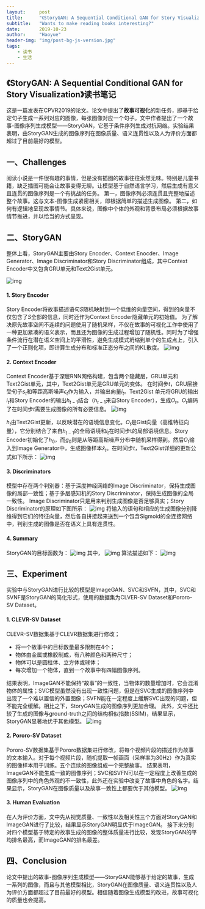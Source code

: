 ```yaml
---
layout:     post
title:      "《StoryGAN: A Sequential Conditional GAN for Story Visualization》读书笔记"
subtitle:   "Wants to make reading books interesting?"
date:       2019-10-23
author:     "Haoyue"
header-img: "img/post-bg-js-version.jpg"
tags:
    - 读书
    - 生活
---
```

## 《StoryGAN: A Sequential Conditional GAN for Story Visualization》读书笔记

这是一篇发表在CPVR2019的论文。论文中提出了**故事可视化**的新任务，即基于给定句子生成一系列对应的图像，每张图像对应一个句子。文中作者提出了一个故事-图像序列生成模型——StoryGAN，它基于条件序列生成对抗网络。实验结果表明，由StoryGAN生成的图像序列在图像质量、语义连贯性以及人为评价方面都超过了目前最好的模型。

## 一、Challenges
阅读小说是一件很有趣的事情，但是没有插图的故事往往索然无味。特别是儿童书籍，缺乏插图可能会让故事变得无聊。让模型基于自然语言学习，然后生成有意义且连贯的图像序列是一个有挑战的任务。
第一，图像序列必须连贯且完整地描述整个故事。这与文本-图像生成紧密相关，即根据简单的描述生成图像。
第二，如何有逻辑地呈现故事情节。具体来说，图像中个体的外观和背景布局必须根据故事情节推进，并以恰当的方式呈现。

## 二、StoryGAN
整体上看，StoryGAN主要由Story Encoder、Context Enocder、Image Generator、Image Discriminator和Story Discriminator组成，其中Context Encoder中又包含GRU单元和Text2Gist单元。

![img](https://github.com/sunshinemingo/sunshinemingo.github.io/raw/master/img/image_md/image_17.png)

#### 1. Story Encoder
Story Encoder将故事描述语句$S$随机映射到一个低维的向量空间，得到的向量不仅包含了$S$全部的信息，同时还作为Context Encoder隐藏单元的初始值。
为了解决原先故事空间不连续的问题使用了随机采样，不仅在故事的可视化工作中使用了一种更加紧凑的语义表示，而且还为图像的生成过程增加了随机性。同时为了增强条件流行在潜在语义空间上的平滑性，避免生成模式坍缩到单个的生成点上，引入了一个正则化项，即计算生成分布和标准正态分布之间的KL散度。
![img](https://github.com/sunshinemingo/sunshinemingo.github.io/raw/master/img/image_md/image_18.png)

#### 2. Context Encoder
Context Encoder基于深层RNN网络构建，包含两个隐藏层，GRU单元和Text2Gist单元，其中，Text2Gist单元是GRU单元的变体。
在时间步$t$，GRU层接受句子$s_t$和等距高斯噪声$\epsilon_t$作为输入，并输出向量$i_t$。Text2Gist 单元将GRU的输出$i_t$和Story Encoder的输出$h_{t-1}$结合（$h_{t-1}$来自Story Encoder），生成$O_t$。$O_t$编码了在时间步$t$需要生成图像的所有必要信息。
![img](https://github.com/sunshinemingo/sunshinemingo.github.io/raw/master/img/image_md/image_19.png)

$h_t$由Text2Gist更新，以反映潜在的语境信息变化。$O_t$是Gist向量（高维特征向量），它分别结合了来自$h_{t-1}$的全局语境和$i_t$在时间步t的局部语境信息。Story Encoder初始化了$h_0$，而$g_0$则是从等距高斯噪声分布中随机采样得到。然后$O_t$输入到Image Generator中，生成图像样本${\hat{x}}_t$。在时间步$t$，Text2Gist详细的更新公式如下所示：
![img](https://github.com/sunshinemingo/sunshinemingo.github.io/raw/master/img/image_md/image_20.png)

#### 3. Discriminators
模型中存在两个判别器：基于深度神经网络的Image Discriminator，保持生成图像的局部一致性；基于多层感知机的Story Discriminator，保持生成图像的全局一致性。
Image Discriminator只是用来判别生成图像是否足够真实；Story Discriminator的原理如下图所示：
![img](https://github.com/sunshinemingo/sunshinemingo.github.io/raw/master/img/image_md/image_21.png)
将输入的语句和相应的生成图像分别降维得到它们的特征向量，然后各自拼接起来送到一个包含Sigmoid的全连接网络中，判别生成的图像是否在语义上具有连贯性。

#### 4. Summary
StoryGAN的目标函数为：
![img](https://github.com/sunshinemingo/sunshinemingo.github.io/raw/master/img/image_md/image_22.png)
其中，
![img](https://github.com/sunshinemingo/sunshinemingo.github.io/raw/master/img/image_md/image_23.png)
算法描述如下：
![img](https://github.com/sunshinemingo/sunshinemingo.github.io/raw/master/img/image_md/image_24.png)

## 三、Experiment
实验中与StoryGAN进行比较的模型是ImageGAN、SVC和SVFN，其中，SVC和SVNF是StoryGAN的简化形式，使用的数据集为CLVER-SV Dataset和Pororo-SV Dataset。
#### 1. CLEVR-SV Dataset
CLEVR-SV数据集基于CLEVR数据集进行修改； 
* 将一个故事中的目标数量最多限制在4个；
* 物体由金属或橡胶制成，有八种颜色和两种尺寸；
* 物体可以是圆柱体、立方体或球体；
* 每次增加一个物体，直到一个故事中有四幅图像序列。

结果表明，ImageGAN不能保持“故事”的一致性，当物体的数量增加时，它会混淆物体的属性；SVC模型虽然没有出现一致性问题，但是在SVC生成的图像序列中出现了一个难以置信的外置图像；SVFN能在一定程度上缓解SVC出现的问题，但不能完全缓解。相比之下，StoryGAN生成的图像序列更加合理。
此外，文中还比较了生成的图像与ground-truth之间的结构相似指数(SSIM)，结果显示，StoryGAN显著地优于其他模型。
![img](https://github.com/sunshinemingo/sunshinemingo.github.io/raw/master/img/image_md/image_25.png)

#### 2. Pororo-SV Dataset
Pororo-SV数据集基于Pororo数据集进行修改，将每个视频片段的描述作为故事的文本输入。对于每个视频片段，随机提取一帧画面（采样率为30Hz）作为真实的图像样本用于训练。五个连续的图像组成一个完整故事。
结果表明，ImageGAN不能生成一致的图像序列；SVC和SVFN可以在一定程度上改善生成的图像序列中的角色外观的不一致性，此外还在实验中改变了故事中角色的名字。结果显示，StoryGAN在图像质量以及故事一致性上都要优于其他模型。
![img](https://github.com/sunshinemingo/sunshinemingo.github.io/raw/master/img/image_md/image_26.png)

#### 3. Human Evaluation
在人为评价方面，文中先从视觉质量、一致性以及相关性三个方面对StoryGAN和ImageGAN进行了比较，结果显示StoryGAN明显优于ImageGAN。
接下来分别对四个模型基于特定的故事生成的图像的整体质量进行比较，发现StoryGAN的平均排名最高，而ImageGAN的排名最差。


## 四、Conclusion
论文中提出的故事-图像序列生成模型——StoryGAN能够基于给定的故事，生成一系列的图像，而且与其他模型相比，StoryGAN在图像质量、语义连贯性以及人为评价方面都超过了目前最好的模型。相信随着图像生成模型的改进，故事可视化的质量也会提高。
